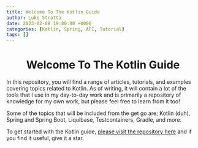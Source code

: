 ```yaml
---
title: Welcome To The Kotlin Guide
author: Luke Stratta
date: 2023-02-08 19:00:00 +0000
categories: [Kotlin, Spring, API, Tutorial]
tags: []
---
```


# <div align="center">Welcome To The Kotlin Guide</div>

In this repository, you will find a range of articles, tutorials, and examples covering topics related to Kotlin. As of writing, it will contain a lot of the tools that I use in my day-to-day work and is primarily a repository of knowledge for my own work, but please feel free to learn from it too!

Some of the topics that will be included from the get go are; Kotlin (duh), Spring and Spring Boot, Liquibase, Testcontainers, Gradle, and more.

To get started with the Kotlin guide, [please visit the repository here](https://github.com/lstratta/kotlin-guide) and if you find it useful, give it a star. 

